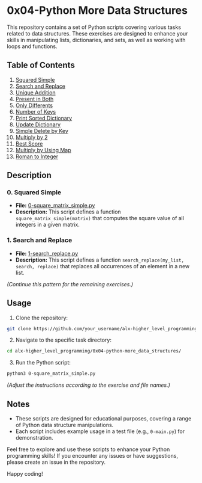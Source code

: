 # 0x04-Python More Data Structures

This repository contains a set of Python scripts covering various tasks related to data structures. These exercises are designed to enhance your skills in manipulating lists, dictionaries, and sets, as well as working with loops and functions.

## Table of Contents

1. [Squared Simple](./0x04-python-more_data_structures/0-square_matrix_simple.py)
2. [Search and Replace](./0x04-python-more_data_structures/1-search_replace.py)
3. [Unique Addition](./0x04-python-more_data_structures/2-uniq_add.py)
4. [Present in Both](./0x04-python-more_data_structures/3-common_elements.py)
5. [Only Differents](./0x04-python-more_data_structures/4-only_diff_elements.py)
6. [Number of Keys](./0x04-python-more_data_structures/5-number_keys.py)
7. [Print Sorted Dictionary](./0x04-python-more_data_structures/6-print_sorted_dictionary.py)
8. [Update Dictionary](./0x04-python-more_data_structures/7-update_dictionary.py)
9. [Simple Delete by Key](./0x04-python-more_data_structures/8-simple_delete.py)
10. [Multiply by 2](./0x04-python-more_data_structures/9-multiply_by_2.py)
11. [Best Score](./0x04-python-more_data_structures/10-best_score.py)
12. [Multiply by Using Map](./0x04-python-more_data_structures/11-multiply_list_map.py)
13. [Roman to Integer](./0x04-python-more_data_structures/12-roman_to_int.py)

## Description

### 0. Squared Simple
- **File:** [0-square_matrix_simple.py](./0x04-python-more_data_structures/0-square_matrix_simple.py)
- **Description:** This script defines a function `square_matrix_simple(matrix)` that computes the square value of all integers in a given matrix.

### 1. Search and Replace
- **File:** [1-search_replace.py](./0x04-python-more_data_structures/1-search_replace.py)
- **Description:** This script defines a function `search_replace(my_list, search, replace)` that replaces all occurrences of an element in a new list.

_(Continue this pattern for the remaining exercises.)_

## Usage

1. Clone the repository:

```bash
git clone https://github.com/your_username/alx-higher_level_programming.git
```

2. Navigate to the specific task directory:

```bash
cd alx-higher_level_programming/0x04-python-more_data_structures/
```

3. Run the Python script:

```bash
python3 0-square_matrix_simple.py
```

_(Adjust the instructions according to the exercise and file names.)_

## Notes

- These scripts are designed for educational purposes, covering a range of Python data structure manipulations.
- Each script includes example usage in a test file (e.g., `0-main.py`) for demonstration.

Feel free to explore and use these scripts to enhance your Python programming skills! If you encounter any issues or have suggestions, please create an issue in the repository.

Happy coding!